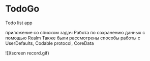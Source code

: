 # TodoGo
Todo list app

приложение со списком задач
Работа по сохранению данных с помощью Realm
Также были рассмотрены способы работы с UserDefaults,
Codable protocol, CoreData

![](screen record.gif)
